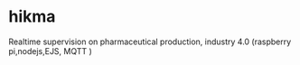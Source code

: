 # hikma

Realtime supervision on pharmaceutical production, industry 4.0 (raspberry pi,nodejs,EJS, MQTT )
